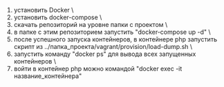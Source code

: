 1) установить Docker \
2) установить docker-compose \
3) скачать репозиторий на уровне папки с проектом \
4) в папке с этим репозиторием запустить "docker-compose up -d" \
5) после успешного запуска контейнеров, в контейнере php запустить скрипт из ../папка_проекта/vagrant/provision/load-dump.sh \
6) запустить команду "docker ps" для вывода всех запущенных контейнеров \
7) войти в контейнер php можно командой "docker exec -it название_контейнера" 
